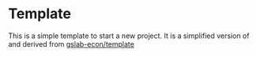 # Template

This is a simple template to start a new project. It is a simplified version of and derived from [gslab-econ/template](https://github.com/gslab-econ/template)
